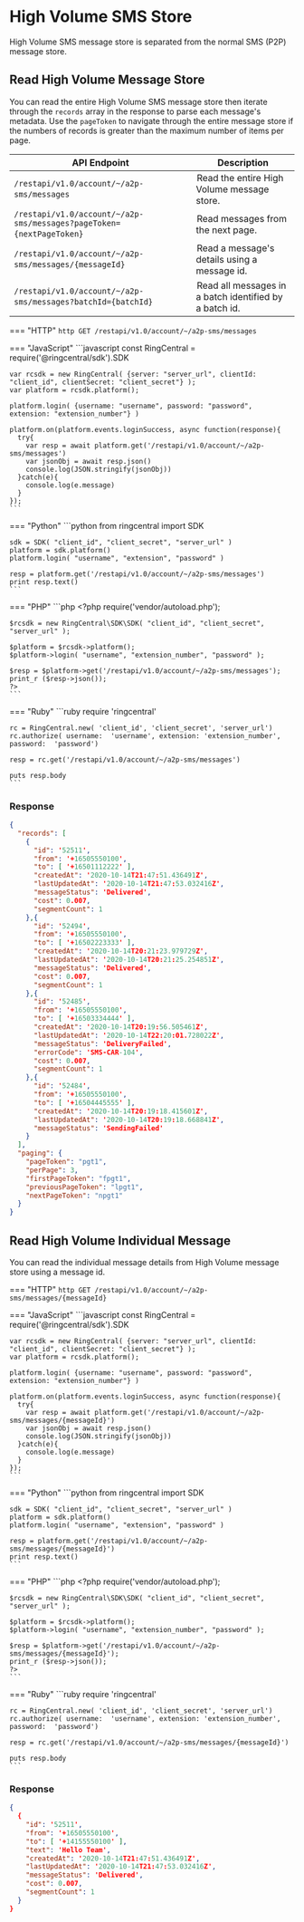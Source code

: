 # High Volume SMS Store

High Volume SMS message store is separated from the normal SMS (P2P) message store.

## Read High Volume Message Store

You can read the entire High Volume SMS message store then iterate through the `records` array in the response to parse each message's metadata. Use the `pageToken` to navigate through the entire message store if the numbers of records is greater than the maximum number of items per page.

| API Endpoint | Description |
|-|-|
| `/restapi/v1.0/account/~/a2p-sms/messages` | Read the entire High Volume message store. |
| `/restapi/v1.0/account/~/a2p-sms/messages?pageToken={nextPageToken}` | Read messages from the next page. |
| `/restapi/v1.0/account/~/a2p-sms/messages/{messageId}` | Read a message's details using a message id. |
| `/restapi/v1.0/account/~/a2p-sms/messages?batchId={batchId}` | Read all messages in a batch identified by a batch id. |


=== "HTTP"
    ```http
    GET /restapi/v1.0/account/~/a2p-sms/messages
    ```

=== "JavaScript"
    ```javascript
    const RingCentral = require('@ringcentral/sdk').SDK

    var rcsdk = new RingCentral( {server: "server_url", clientId: "client_id", clientSecret: "client_secret"} );
  	var platform = rcsdk.platform();

  	platform.login( {username: "username", password: "password", extension: "extension_number"} )

    platform.on(platform.events.loginSuccess, async function(response){
      try{
        var resp = await platform.get('/restapi/v1.0/account/~/a2p-sms/messages')
        var jsonObj = await resp.json()
        console.log(JSON.stringify(jsonObj))
      }catch(e){
        console.log(e.message)
      }
    });
    ```

=== "Python"
    ```python
    from ringcentral import SDK

    sdk = SDK( "client_id", "client_secret", "server_url" )
  	platform = sdk.platform()
  	platform.login( "username", "extension", "password" )

  	resp = platform.get('/restapi/v1.0/account/~/a2p-sms/messages')
    print resp.text()
    ```

=== "PHP"
    ```php
    <?php
    require('vendor/autoload.php');

  	$rcsdk = new RingCentral\SDK\SDK( "client_id", "client_secret", "server_url" );

  	$platform = $rcsdk->platform();
  	$platform->login( "username", "extension_number", "password" );

  	$resp = $platform->get('/restapi/v1.0/account/~/a2p-sms/messages');
    print_r ($resp->json());
    ?>
    ```

=== "Ruby"
    ```ruby
    require 'ringcentral'

    rc = RingCentral.new( 'client_id', 'client_secret', 'server_url')
  	rc.authorize( username:  'username', extension: 'extension_number', password:  'password')

  	resp = rc.get('/restapi/v1.0/account/~/a2p-sms/messages')

    puts resp.body
    ```

### Response

```json
{
  "records": [
    {
      "id": '52511',
      "from": '+16505550100',
      "to": [ '+16501112222' ],
      "createdAt": '2020-10-14T21:47:51.436491Z',
      "lastUpdatedAt": '2020-10-14T21:47:53.032416Z',
      "messageStatus": 'Delivered',
      "cost": 0.007,
      "segmentCount": 1
    },{
      "id": '52494',
      "from": '+16505550100',
      "to": [ '+16502223333' ],
      "createdAt": '2020-10-14T20:21:23.979729Z',
      "lastUpdatedAt": '2020-10-14T20:21:25.254851Z',
      "messageStatus": 'Delivered',
      "cost": 0.007,
      "segmentCount": 1
    },{
      "id": '52485',
      "from": '+16505550100',
      "to": [ '+16503334444' ],
      "createdAt": '2020-10-14T20:19:56.505461Z',
      "lastUpdatedAt": '2020-10-14T22:20:01.728022Z',
      "messageStatus": 'DeliveryFailed',
      "errorCode": 'SMS-CAR-104',
      "cost": 0.007,
      "segmentCount": 1
    },{
      "id": '52484',
      "from": '+16505550100',
      "to": [ '+16504445555' ],
      "createdAt": '2020-10-14T20:19:18.415601Z',
      "lastUpdatedAt": '2020-10-14T20:19:18.668841Z',
      "messageStatus": 'SendingFailed'
    }
  ],
  "paging": {
    "pageToken": "pgt1",
    "perPage": 3,
    "firstPageToken": "fpgt1",
    "previousPageToken": "lpgt1",
    "nextPageToken": "npgt1"
  }
}
```

## Read High Volume Individual Message

You can read the individual message details from High Volume message store using a message id.

=== "HTTP"
    ```http
    GET /restapi/v1.0/account/~/a2p-sms/messages/{messageId}
    ```

=== "JavaScript"
    ```javascript
    const RingCentral = require('@ringcentral/sdk').SDK

    var rcsdk = new RingCentral( {server: "server_url", clientId: "client_id", clientSecret: "client_secret"} );
  	var platform = rcsdk.platform();

  	platform.login( {username: "username", password: "password", extension: "extension_number"} )

    platform.on(platform.events.loginSuccess, async function(response){
      try{
        var resp = await platform.get('/restapi/v1.0/account/~/a2p-sms/messages/{messageId}')
        var jsonObj = await resp.json()
        console.log(JSON.stringify(jsonObj))
      }catch(e){
        console.log(e.message)
      }
    });
    ```

=== "Python"
    ```python
    from ringcentral import SDK

    sdk = SDK( "client_id", "client_secret", "server_url" )
  	platform = sdk.platform()
  	platform.login( "username", "extension", "password" )

  	resp = platform.get('/restapi/v1.0/account/~/a2p-sms/messages/{messageId}')
    print resp.text()
    ```

=== "PHP"
    ```php
    <?php
    require('vendor/autoload.php');

  	$rcsdk = new RingCentral\SDK\SDK( "client_id", "client_secret", "server_url" );

  	$platform = $rcsdk->platform();
  	$platform->login( "username", "extension_number", "password" );

  	$resp = $platform->get('/restapi/v1.0/account/~/a2p-sms/messages/{messageId}');
    print_r ($resp->json());
    ?>
    ```

=== "Ruby"
    ```ruby
    require 'ringcentral'

    rc = RingCentral.new( 'client_id', 'client_secret', 'server_url')
  	rc.authorize( username:  'username', extension: 'extension_number', password:  'password')

  	resp = rc.get('/restapi/v1.0/account/~/a2p-sms/messages/{messageId}')

    puts resp.body
    ```

### Response

```json
{
  {
    "id": '52511',
    "from": '+16505550100',
    "to": [ '+14155550100' ],
    "text": 'Hello Team',
    "createdAt": '2020-10-14T21:47:51.436491Z',
    "lastUpdatedAt": '2020-10-14T21:47:53.032416Z',
    "messageStatus": 'Delivered',
    "cost": 0.007,
    "segmentCount": 1
  }
}
```
